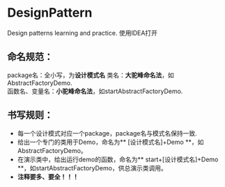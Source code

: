 # DesignPattern
Design patterns learning and practice.
使用IDEA打开
## 命名规范：
package名：全小写，为**设计模式名**
类名：**大驼峰命名法**，如AbstractFactoryDemo.  
函数名、变量名：**小驼峰命名法**，如startAbstractFactoryDemo.
## 书写规则：
- 每一个设计模式对应一个package，package名与模式名保持一致.  
- 给出一个专门的类用于Demo，命名为** [设计模式名]+Demo **，如AbstractFactoryDemo。  
- 在演示类中，给出运行demo的函数，命名为** start+[设计模式名]+Demo **，如startAbstractFactoryDemo，供总演示类调用。
- **注释要多、要全！！！**
